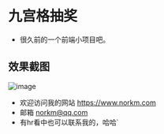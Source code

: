 # 九宫格抽奖
- 很久前的一个前端小项目吧。

## 效果截图
 ![image](https://github.com/norkmGitHub/LuckyDraw/blob/master/images/1.png)
 
 
 - 欢迎访问我的网站 https://www.norkm.com
 - 邮箱 norkm@qq.com
 - 有hr看中也可以联系我的，哈哈`
